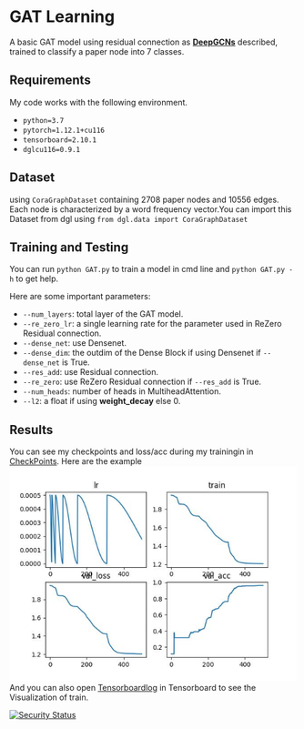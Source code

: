 # GAT Learning

A basic GAT model using residual connection as [**DeepGCNs**](https://arxiv.org/abs/1904.03751) described, trained to classify a paper node into 7 classes.

## Requirements

My code works with the following environment.
* `python=3.7`
* `pytorch=1.12.1+cu116`
* `tensorboard=2.10.1`
* `dglcu116=0.9.1`

## Dataset

using `CoraGraphDataset` containing 2708 paper nodes and 10556 edges. Each node is characterized by a word frequency vector.You can import this Dataset from dgl using `from dgl.data import CoraGraphDataset`

## Training and Testing

You can run `python GAT.py` to train a model in cmd line and `python GAT.py -h` to get help.

Here are some important parameters:

* `--num_layers`: total layer of the GAT model.
* `--re_zero_lr`: a single learning rate for the parameter used in ReZero Residual connection.
* `--dense_net`: use Densenet.
* `--dense_dim`: the outdim of the Dense Block if using Densenet if `--dense_net` is True.
* `--res_add`: use Residual connection.
* `--re_zero`: use ReZero Residual connection if `--res_add` is True.
* `--num_heads`: number of heads in MultiheadAttention.
* `--l2`: a float if using **weight_decay** else 0.

## Results

You can see my checkpoints and loss/acc during my trainingin in [CheckPoints](./path/checkpoints). Here are the example ![fig1](./path/checkpoints/acc-95.40%_layers-1_lr-5.00e-04_hid_dim-128_res.jpg)
And you can also open [Tensorboardlog](\path\log) in Tensorboard to see the Visualization of train.

[![Security Status](https://www.murphysec.com/platform3/v3/badge/1611236784487313408.svg)](https://www.murphysec.com/accept?code=05b54279236a52098e663d8e3d7db29f&type=1&from=2&t=2)
